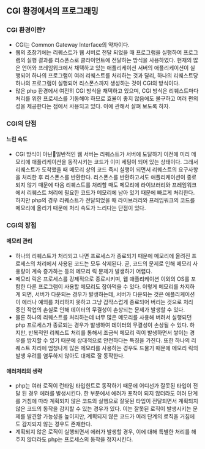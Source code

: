 ## CGI 환경에서의 프로그래밍

### CGI 환경이란?
- CGI는 Common Gateway Interface의 약자이다.
- 웹의 초창기에는 리퀘스트가 웹 서버로 전달 되었을 때 프로그램을 실행하여 프로그램의 실행 결과를 리스폰스로 클라이언트에 전달하는 방식을 사용하였다. 현재의 많은 언어와 프레임워크에서 채택하고 있는 애플리케이션 서버의 애플리케이션이 실행되어 하나의 프로그램이 여러 리퀘스트를 처리하는 것과 달리, 하나의 리퀘스트당 하나의 프로그램이 실행되어 리스폰스까지 생성하는 것이 CGI의 방식이다.
- 많은 php 환경에서 여전히 CGI 방식을 채택하고 있으며, CGI 방식은 리퀘스트마다 처리를 위한 프로세스를 기동해야 하므로 효율이 좋지 않음에도 불구하고 여러 편의성을 제공한다는 점에서 사용되고 있다. 이에 관해서 살펴 보도록 하자.

### CGI의 단점

#### 느린 속도
- CGI 방식이 아닌일반적인 웹 서버는 리퀘스트가 서버에 도달하기 이전에 미리 메모리에 애플리케이션을 동작시키는 코드가 이미 세팅이 되어 있는 상태이다. 그래서 리퀘스트가 도착했을 때 메모리 상의 코드 즉시 실행이 되면서 리퀘스트의 요구사항을 처리한 후 리스폰스를 반환한다. 리스폰스를 반환하고서도 애플리케이션이 종료되지 않기 때문에 다음 리퀘스트를 처리할 때도 메모리에 라이브러리와 프레임워크에서 리퀘스트 처리에 필요한 코드가 메모리에 남아 있기 때문에 빠르게 처리한다. 하지만 php의 경우 리퀘스트가 전달되었을 때 라이브러리와 프레임워크의 코드를 메모리에 올리기 때문에 처리 속도가 느리다는 단점이 있다.

### CGI의 장점

#### 메모리 관리
- 하나의 리퀘스트가 처리되고 나면 프로세스가 종료되기 때문에 메모리에 올려진 프로세스의 처리에서 사용된 코드는 모두 삭제된다. 곧, 코드의 문제로 인해 메모리 사용량이 계속 증가하는 등의 메모리 릭 문제가 발생하기 어렵다.
- 메모리 릭은 프로세스를 강제적으로 종료시키며, 웹 애플리케이션 이외의 OS를 포함한 다른 프로그램이 사용할 메모리도 잡아먹을 수 있다. 이렇게 메모리를 차지하게 되면, 서버가 다운되는 경우가 발생하는데, 서버가 다운되는 것은 애플리케이션이 에러나 예외를 처리하지 못하고 그냥 갑작스럽게 종료되어 버리는 것으로 처리 중인 작업의 손실로 인해 데이터의 무결성이 손상되는 문제가 발생할 수 있다.
- 물론 하나의 리퀘스트를 처리하는데 너무 많은 메모리를 사용해 버려서 실행되던 php 프로세스가 종료되는 경우가 발생하여 데이터의 무결성이 손상될 수 있다. 하지만, 반복적인 리퀘스트 처리를 통해서 조금씩 메모리 릭이 발생하면서 쌓이는 경우를 방지할 수 있기 때문에 상대적으로 안전하다는 특징을 가진다. 또한 하나의 리퀘스트 처리에 엄청나게 많은 메모리를 사용하는 경우도 드물기 때문에 메모리 릭의 발생 우려를 염두하지 않아도 대체로 잘 동작한다.

#### 에러처리의 생략
- php는 여러 로직이 런타임 타입힌트로 동작하기 때문에 어디선가 잘못된 타입이 전달 된 경우 에러를 발생시킨다. 한 부분에서 에러가 포착이 되지 않더라도 여러 단계를 거침에 따라 계획되지 않은 코드의 실행으로 잘못된 타입이 전달되면서 계획되지 않은 코드의 동작을 감지할 수 있는 경우가 있다. 이는 잘못된 로직이 발생시키는 문제를 발견할 가능성을 높이지만, 계획되지 않은 코드가 여러 단계의 로직을 거침에도 감지되지 않는 경우도 존재한다.
- 계획되지 않은 로직이 실행되면서 에러가 발생할 경우, 이에 대해 특별한 처리를 해 주지 않더라도 php는 프로세스의 동작을 정지시킨다. 
